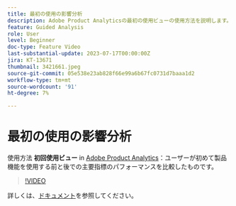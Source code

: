 ```yaml
---
title: 最初の使用の影響分析
description: Adobe Product Analyticsの最初の使用ビューの使用方法を説明します。このビューでは、ユーザーが初めて製品機能を使用する前と後で、主要指標がどのように実行されたかを比較して示しています。
feature: Guided Analysis
role: User
level: Beginner
doc-type: Feature Video
last-substantial-update: 2023-07-17T00:00:00Z
jira: KT-13671
thumbnail: 3421661.jpeg
source-git-commit: 05e538e23ab828f66e99a6b67fc0731d7baaa1d2
workflow-type: tm+mt
source-wordcount: '91'
ht-degree: 7%

---
```



# 最初の使用の影響分析

使用方法 **初回使用ビュー** in [Adobe Product Analytics](../../adobe-product-analytics/adobe-product-analytics-overview.md)：ユーザーが初めて製品機能を使用する前と後での主要指標のパフォーマンスを比較したものです。

>[!VIDEO](https://video.tv.adobe.com/v/3421661/?learn=on)

詳しくは、[ドキュメント](https://experienceleague.adobe.com/docs/analytics-platform/using/guided-analysis/impact/first-use.html)を参照してください。
